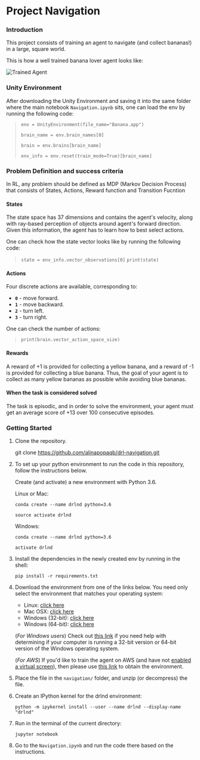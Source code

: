 [//]: # (Image References)

[image1]: https://user-images.githubusercontent.com/10624937/42135619-d90f2f28-7d12-11e8-8823-82b970a54d7e.gif "Trained Agent"

# Project Navigation

### Introduction

This project consists of training an agent to navigate (and collect bananas!) in a large, square world.  

This is how a well trained banana lover agent looks like:

![Trained Agent][image1]

### Unity Environment
After downloading the Unity Environment and saving it into the same folder where the main notebook `Navigation.ipynb` sits, one can load the env by running the following code:

> `env = UnityEnvironment(file_name="Banana.app")`
>
>  `brain_name = env.brain_names[0]`
>
>  `brain = env.brains[brain_name]`
>
>  `env_info = env.reset(train_mode=True)[brain_name]`


### Problem Definition and success criteria
In RL, any problem should be defined as MDP (Markov Decision Process) that consists of States, Actions, Reward function and Transition Fucntion

#### States

The state space has 37 dimensions and contains the agent's velocity, along with ray-based perception of objects around agent's forward direction.  Given this information, the agent has to learn how to best select actions.  

One can check how the state vector looks like by running the following code:

> `state = env_info.vector_observations[0]`
> `print(state)`


#### Actions

Four discrete actions are available, corresponding to:
- **`0`** - move forward.
- **`1`** - move backward.
- **`2`** - turn left.
- **`3`** - turn right.

One can check the number of actions:

> `print(brain.vector_action_space_size)`


#### Rewards

A reward of +1 is provided for collecting a yellow banana, and a reward of -1 is provided for collecting a blue banana.  Thus, the goal of your agent is to collect as many yellow bananas as possible while avoiding blue bananas.  

#### When the task is considered solved

The task is episodic, and in order to solve the environment, your agent must get an average score of +13 over 100 consecutive episodes.


### Getting Started

1. Clone the repository.
   
   git clone https://github.com/alinapopaqb/drl-navigation.git
 
2. To set up your python environment to run the code in this repository, follow the instructions below.
      
      Create (and activate) a new environment with Python 3.6.
      
      Linux or Mac:
      
      `conda create --name drlnd python=3.6`
      
      `source activate drlnd`
      
      Windows:
      
      `conda create --name drlnd python=3.6 `
      
      `activate drlnd`
      
3. Install the dependencies in the newly created env by running in the shell:
     
     `pip install -r requirements.txt`

4. Download the environment from one of the links below.  You need only select the environment that matches your operating system:
    - Linux: [click here](https://s3-us-west-1.amazonaws.com/udacity-drlnd/P1/Banana/Banana_Linux.zip)
    - Mac OSX: [click here](https://s3-us-west-1.amazonaws.com/udacity-drlnd/P1/Banana/Banana.app.zip)
    - Windows (32-bit): [click here](https://s3-us-west-1.amazonaws.com/udacity-drlnd/P1/Banana/Banana_Windows_x86.zip)
    - Windows (64-bit): [click here](https://s3-us-west-1.amazonaws.com/udacity-drlnd/P1/Banana/Banana_Windows_x86_64.zip)
    
    (_For Windows users_) Check out [this link](https://support.microsoft.com/en-us/help/827218/how-to-determine-whether-a-computer-is-running-a-32-bit-version-or-64) if you need help with determining if your computer is running a 32-bit version or 64-bit version of the Windows operating system.

    (_For AWS_) If you'd like to train the agent on AWS (and have not [enabled a virtual screen](https://github.com/Unity-Technologies/ml-agents/blob/master/docs/Training-on-Amazon-Web-Service.md)), then please use [this link](https://s3-us-west-1.amazonaws.com/udacity-drlnd/P1/Banana/Banana_Linux_NoVis.zip) to obtain the environment.

5. Place the file in the `navigation/` folder, and unzip (or decompress) the file. 

6. Create an IPython kernel for the drlnd environment:

    `python -m ipykernel install --user --name drlnd --display-name "drlnd"`

7. Run in the terminal of the current  directory:

    `jupyter notebook`

8. Go to the `Navigation.ipynb` and run the code there based on the instructions.
